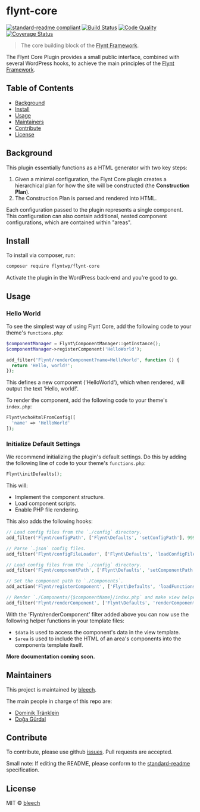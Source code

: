 # flynt-core

[![standard-readme compliant](https://img.shields.io/badge/readme%20style-standard-brightgreen.svg?style=flat-square)](https://github.com/RichardLitt/standard-readme)
[![Build Status](https://travis-ci.org/flyntwp/flynt-core.svg?branch=master)](https://travis-ci.org/flyntwp/flynt-core)
[![Code Quality](https://img.shields.io/scrutinizer/g/flyntwp/flynt-core.svg)](https://scrutinizer-ci.com/g/flyntwp/flynt-core/?branch=master)
[![Coverage Status](https://coveralls.io/repos/github/flyntwp/flynt-core/badge.svg)](https://coveralls.io/github/flyntwp/flynt-core)

> The core building block of the [Flynt Framework](https://flyntwp.com).

The Flynt Core Plugin provides a small public interface, combined with several WordPress hooks, to achieve the main principles of the [Flynt Framework](https://flyntwp.com).

## Table of Contents

- [Background](#background)
- [Install](#install)
- [Usage](#usage)
- [Maintainers](#maintainers)
- [Contribute](#contribute)
- [License](#license)

## Background

This plugin essentially functions as a HTML generator with two key steps:

1. Given a minimal configuration, the Flynt Core plugin creates a hierarchical plan for how the site will be constructed (the **Construction Plan**).
2. The Construction Plan is parsed and rendered into HTML.

Each configuration passed to the plugin represents a single component. This configuration can also contain additional, nested component configurations, which are contained within "areas".

## Install

<!-- TODO: install via WordPress instructions -->

To install via composer, run:

```bash
composer require flyntwp/flynt-core
```

Activate the plugin in the WordPress back-end and you're good to go.

## Usage

### Hello World
To see the simplest way of using Flynt Core, add the following code to your theme's `functions.php`:

```php
$componentManager = Flynt\ComponentManager::getInstance();
$componentManager->registerComponent('HelloWorld');

add_filter('Flynt/renderComponent?name=HelloWorld', function () {
  return 'Hello, world!';
});
```
This defines a new component ('HelloWorld'), which when rendered, will output the text 'Hello, world!'.

To render the component, add the following code to your theme's `index.php`:

```php
Flynt\echoHtmlFromConfig([
  'name' => 'HelloWorld'
]);
```

### Initialize Default Settings

We recommend initializing the plugin's default settings. Do this by adding the following line of code to your theme's `functions.php`:

```php
Flynt\initDefaults();
```

This will:

- Implement the component structure.
- Load component scripts.
- Enable PHP file rendering.

This also adds the following hooks:

```php
// Load config files from the `./config` directory.
add_filter('Flynt/configPath', ['Flynt\Defaults', 'setConfigPath'], 999, 2);

// Parse `.json` config files.
add_filter('Flynt/configFileLoader', ['Flynt\Defaults', 'loadConfigFile'], 999, 3);

// Load config files from the `./config` directory.
add_filter('Flynt/componentPath', ['Flynt\Defaults', 'setComponentPath'], 999, 2);

// Set the component path to `./Components`.
add_action('Flynt/registerComponent', ['Flynt\Defaults', 'loadFunctionsFile']);

// Render `./Components/{$componentName}/index.php` and make view helper functions `$data` and `$area` available (see explanation below).
add_filter('Flynt/renderComponent', ['Flynt\Defaults', 'renderComponent'], 999, 4);
```

With the 'Flynt/renderComponent' filter added above you can now use the following helper functions in your template files:
- `$data` is used to access the component's data in the view template.
- `$area` is used to include the HTML of an area's components into the components template itself.

**More documentation coming soon.**

<!-- TODO: add link to documentation for more information -->

## Maintainers

This project is maintained by [bleech](https://github.com/bleech).

The main people in charge of this repo are:

- [Dominik Tränklein](https://github.com/domtra)
- [Doğa Gürdal](https://github.com/Qakulukiam)

## Contribute

To contribute, please use github [issues](https://github.com/flyntwp/flynt-core/issues). Pull requests are accepted.

Small note: If editing the README, please conform to the [standard-readme](https://github.com/RichardLitt/standard-readme) specification.

## License

MIT © [bleech](https://www.bleech.de)

